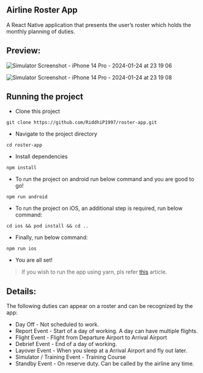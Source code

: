 
## Airline Roster App
A React Native application that presents the user’s roster which holds the monthly planning of duties.

## Preview:

![Simulator Screenshot - iPhone 14 Pro - 2024-01-24 at 23 19 06](https://github.com/RiddhiP1997/roster-app/assets/56933507/703580a1-ae36-48eb-8904-5844b15aed46)

![Simulator Screenshot - iPhone 14 Pro - 2024-01-24 at 23 19 08](https://github.com/RiddhiP1997/roster-app/assets/56933507/b2480e33-90fb-4f6a-b804-4b09af2b4e25)

## Running the project

- Clone this project
```
git clone https://github.com/RiddhiP1997/roster-app.git
```

- Navigate to the project directory
```
cd roster-app
```

- Install dependencies
```
npm install
```
- To run the project on android run below command and you are good to go!

```
npm run android
```
- To run the project on iOS, an additional step is required, run below command:

```
cd ios && pod install && cd ..
```

- Finally, run below command:

```
npm run ios
```

- You are all set!

> If you wish to run the app using yarn, pls refer [this](https://medium.com/@julien-ctx/how-to-clone-build-and-run-a-react-native-app-from-a-github-repository-7ab781e52a14) article.

## Details:

The following duties can appear on a roster and can be recognized by the app:
- Day Off - Not scheduled to work.
- Report Event - Start of a day of working. A day can have multiple flights.
- Flight Event - Flight from Departure Airport to Arrival Airport
- Debrief Event - End of a day of working.
- Layover Event - When you sleep at a Arrival Airport and fly out later.
- Simulator / Training Event - Training Course
- Standby Event - On reserve duty. Can be called by the airline any time.

